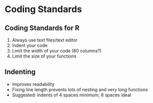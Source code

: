 Coding Standards
================

## Coding Standards for R

1.  Always use text files/text editor
2.  Indent your code
3.  Limit the width of your code (80 columns?)
4.  Limit the size of your functions

## Indenting

-   Improves readability
-   Fixing line length prevents lots of nesting and very long functions
-   Suggested: indents of 4 spaces minimum; 8 spaces ideal
